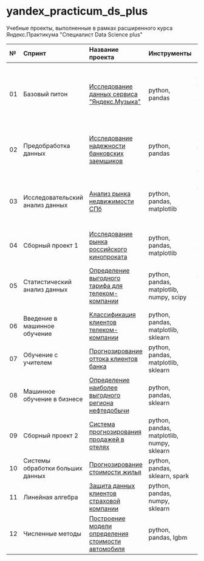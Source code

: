 # yandex_practicum_ds_plus
Учебные проекты, выполненные в рамках расширенного курса Яндекс.Практикума "Специалист Data Science plus"

| **№** | **Спринт** | **Название проекта** | **Инструменты** | **Задачи** |
| :---- | :------------- | :--------------------- | :------------------- | :--------------------- | 
| 01 | Базовый питон | [Исследование данных сервиса "Яндекс.Музыка"](01_yandex_music) | python, pandas | Обработка данных, дубликаты, пропуски, логическая индексация, группировка, сортировка |
| 02 | Предобработка данных | [Исследование надежности банковских заемщиков](02_bank_borrowers_reliability) | python, pandas | Обработка данных, дубликаты, пропуски, категоризация, декомпозиция |
| 03 | Исследовательский анализ данных | [Анализ рынка недвижимости СПб](03_real_estate) | python, pandas, matplotlib | Обработка данных, histogram, boxplot, scattermatrix, категоризация, scatterplot,  фрод-мониторинг |
| 04 | Сборный проект 1 | [Исследование рынка российского кинопроката](04_sborny_1) | python, pandas, matplotlib | Обработка данных, визуализация |
| 05 | Статистический анализ данных | [Определение выгодного тарифа для телеком-компании](05_telecom_tariff) | python, pandas, matplotlib, numpy, scipy | Обработка данных, histogram, boxplot, статистический тест, критерий Стьюдента |
| 06 | Введение в машинное обучение | [Классификация клиентов телеком-компании](06_telecom_clients) | python, pandas, matplotlib, sklearn | Классификация, подбор гиперпараметров, выбор модели МО |
| 07 | Обучение с учителем | [Прогнозирование оттока клиентов банка](07_bank_clients) | python, pandas, matplotlib, sklearn | Классификация, подбор гиперпараметров, выбор модели МО |
| 08 | Машинное обучение в бизнесе | [Определение наиболее выгодного региона нефтедобычи](08_oil_region) | python, pandas, sklearn | Регрессия, разработка бизнес-модели, бутстреп |
| 09 | Сборный проект 2 | [Система прогнозирования продажей в отелях](09_sborny_2) | python, pandas, matplotlib, numpy, sklearn | Классификация, бизнес модель |
| 10 | Системы обработки больших данных | [Прогнозирование стоимости жилья](10_real_estate_cost) | python, pandas, sklearn, spark | Большие данные, Spark |
| 11 | Линейная алгебра | [Защита данных клиентов страховой компании](11_insurance_clients) | python, pandas, numpy, sklearn | Линейная алгебра, регрессия |
| 12 | Численные методы | [Построение модели определения стоимости автомобиля](12_car_price_prediction) | python, pandas, lgbm | Градиентный бустинг, регрессия |

